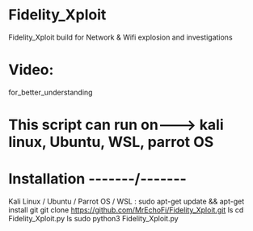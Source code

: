 # Fidelity_Xploit
Fidelity_Xploit build for Network &amp; Wifi explosion and investigations 

# Video:
for_better_understanding


# This script can run on---> kali linux, Ubuntu, WSL, parrot OS

# Installation -------\/-------

Kali Linux / Ubuntu / Parrot OS / WSL :
    sudo apt-get update && apt-get install git
    git clone https://github.com/MrEchoFi/Fidelity_Xploit.git
    ls
    cd Fidelity_Xploit.py
    ls
    sudo python3 Fidelity_Xploit.py
